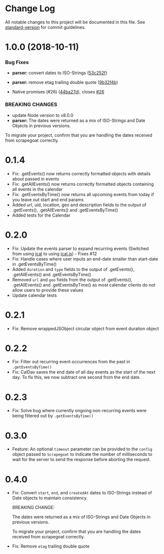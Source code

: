 # Change Log

All notable changes to this project will be documented in this file. See [standard-version](https://github.com/conventional-changelog/standard-version) for commit guidelines.

<a name="1.0.0"></a>
# 1.0.0 (2018-10-11)


### Bug Fixes

* **parser:** convert dates to ISO-Strings ([53c252f](https://github.com/peerigon/scrapegoat/commit/53c252f))
* **parser:** remove etag trailing double quote ([9b32f4b](https://github.com/peerigon/scrapegoat/commit/9b32f4b))


* Native promises (#26) ([44ba27d](https://github.com/peerigon/scrapegoat/commit/44ba27d)), closes [#26](https://github.com/peerigon/scrapegoat/issues/26)


### BREAKING CHANGES

* update Node version to v8.0.0
* **parser:** The dates were returned as a mix of ISO-Strings and Date Objects
in previous versions.

To migrate your project, confirm that you are handling the dates
received from scrapegoat correctly.



# 0.1.4

- Fix: .getEvents() now returns correctly formatted objects with details about passed in events
- Fix: .getAllEvents() now returns correctly formatted objects containing all events in the calendar
- Fix: .getEventsByTime() now returns all upcoming events from today if you leave out start and end params
- Added url, uid, location, geo and description fields to the output of .getEvents(), .getAllEvents() and .getEventsByTime()
- Added tests for the Calendar

# 0.2.0

- Fix: Update the events parser to expand recurring events (Switched from using [ical](https://github.com/peterbraden/ical.js) to using [ical.js](https://github.com/mozilla-comm/ical.js)) - Fixes #12
- Fix: Handle cases where user inputs an end-date smaller than start-date in .getEventsByTime()
- Added `duration` and `type` fields to the output of .getEvents(), .getAllEvents() and .getEventsByTime()
- Removed `url` and `geo` fields from the output of .getEvents(), .getAllEvents() and .getEventsByTime() as most calendar clients do not allow users to provide these values
- Update calendar tests

# 0.2.1
- Fix: Remove wrappedJSObject circular object from event duration object

# 0.2.2
- Fix: Filter out recurring event occurrences from the past in `.getEventsByTime()`
- Fix: CalDav saves the end date of all day events as the start of the next day. To fix this, we now subtract one second from the end date.

# 0.2.3
- Fix: Solve bug where currently ongoing non-recurring events were being filtered out by `.getEventsByTime()`

# 0.3.0
- Feature: An optional `timeout` parameter can be provided to the `config` object passed to `Scrapegoat` to indicate the number of milliseconds to wait for the server to send the response before aborting the request.

# 0.4.0
- Fix: Convert `start`, `end`, and `createdAt` dates to ISO-Strings instead of Date objects to maintain consistency.

    BREAKING CHANGE:

    The dates were returned as a mix of ISO-Strings and Date Objects in previous versions.

    To migrate your project, confirm that you are handling the dates received from scrapegoat correctly.
- Fix: Remove `etag` trailing double quote